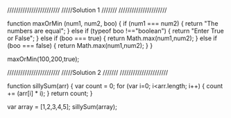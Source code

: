 ////////////////////////
/////Solution 1 ///////
//////////////////////

function maxOrMin (num1, num2, boo) {
    if (num1 === num2) {
		return "The numbers are equal";
	}
	else if (typeof boo !=="boolean") {
		return "Enter True or False";
	}
	else if (boo === true) {
			return Math.max(num1,num2);
	}
	else if (boo === false) {
		return Math.max(num1,num2);
	}
}

maxOrMin(100,200,true);

////////////////////////
/////Solution 2 ///////
//////////////////////

function sillySum(arr) {
    var count = 0;
	for (var i=0; i<arr.length; i++) {
		 count += (arr[i] * i);
	}
    return count;
}

var array = [1,2,3,4,5];
sillySum(array);

